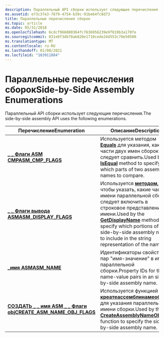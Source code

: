 ```yaml
---
description: Параллельный API сборки использует следующие перечисления.
ms.assetid: e73c37e3-7879-4754-b39c-91be64fc8d73
title: Параллельные перечисления сборок
ms.topic: article
ms.date: 05/31/2018
ms.openlocfilehash: 6cdcf966880364fc7636956239e9f819b3a170fe
ms.sourcegitcommit: 831e8f3db78ab820e1710cede244553c70e50500
ms.translationtype: MT
ms.contentlocale: ru-RU
ms.lasthandoff: 01/08/2021
ms.locfileid: "103911884"
---
```

# <a name="side-by-side-assembly-enumerations"></a><span data-ttu-id="049d7-103">Параллельные перечисления сборок</span><span class="sxs-lookup"><span data-stu-id="049d7-103">Side-by-Side Assembly Enumerations</span></span>

<span data-ttu-id="049d7-104">Параллельный API сборки использует следующие перечисления.</span><span class="sxs-lookup"><span data-stu-id="049d7-104">The side-by-side assembly API uses the following enumerations.</span></span>



| <span data-ttu-id="049d7-105">Перечисление</span><span class="sxs-lookup"><span data-stu-id="049d7-105">Enumeration</span></span>                                                         | <span data-ttu-id="049d7-106">Описание</span><span class="sxs-lookup"><span data-stu-id="049d7-106">Description</span></span>                                                                                                                                                                                |
|---------------------------------------------------------------------|--------------------------------------------------------------------------------------------------------------------------------------------------------------------------------------------|
| [<span data-ttu-id="049d7-107">**\_ \_ Флаги ASM CMP**</span><span class="sxs-lookup"><span data-stu-id="049d7-107">**ASM\_CMP\_FLAGS**</span></span>](/windows/win32/api/winsxs/ne-winsxs-asm_cmp_flags)                           | <span data-ttu-id="049d7-108">Используется методом [**Equals**](/windows/desktop/api/winsxs/nf-winsxs-iassemblyname-isequal) для указания, какие части двух имен сборок следует сравнить.</span><span class="sxs-lookup"><span data-stu-id="049d7-108">Used by the [**IsEqual**](/windows/desktop/api/winsxs/nf-winsxs-iassemblyname-isequal) method to specify which parts of two assembly names to compare.</span></span>                                                                       |
| [<span data-ttu-id="049d7-109">**\_ \_ Флаги вывода ASM**</span><span class="sxs-lookup"><span data-stu-id="049d7-109">**ASM\_DISPLAY\_FLAGS**</span></span>](/windows/win32/api/winsxs/ne-winsxs-asm_display_flags)                   | <span data-ttu-id="049d7-110">Используется [**методом,**](/windows/desktop/api/winsxs/nf-winsxs-iassemblyname-getdisplayname) чтобы указать, какие части имени параллельной сборки следует включить в строковое представление имени.</span><span class="sxs-lookup"><span data-stu-id="049d7-110">Used by the [**GetDisplayName**](/windows/desktop/api/winsxs/nf-winsxs-iassemblyname-getdisplayname) method to specify which portions of the side-by-side assembly name to include in the string representation of the name.</span></span> |
| [<span data-ttu-id="049d7-111">**\_имя ASM**</span><span class="sxs-lookup"><span data-stu-id="049d7-111">**ASM\_NAME**</span></span>](/windows/win32/api/winsxs/ne-winsxs-asm_name)                                      | <span data-ttu-id="049d7-112">Идентификаторы свойств для пар "имя-значение" в имени параллельной сборки.</span><span class="sxs-lookup"><span data-stu-id="049d7-112">Property IDs for the name-value pairs in an side-by-side assembly name.</span></span>                                                                                                                    |
| [<span data-ttu-id="049d7-113">**СОЗДАТЬ \_ \_ имя ASM \_ \_ Флаги obj**</span><span class="sxs-lookup"><span data-stu-id="049d7-113">**CREATE\_ASM\_NAME\_OBJ\_FLAGS**</span></span>](/windows/win32/api/winsxs/ne-winsxs-create_asm_name_obj_flags) | <span data-ttu-id="049d7-114">Используется функцией [**креатеассемблинамеобжект**](/windows/desktop/api/Winsxs/nf-winsxs-createassemblynameobject) для указания параллельного имени сборки.</span><span class="sxs-lookup"><span data-stu-id="049d7-114">Used by the [**CreateAssemblyNameObject**](/windows/desktop/api/Winsxs/nf-winsxs-createassemblynameobject) function to specify the side-by-side assembly name.</span></span>                                                               |



 

 

 



